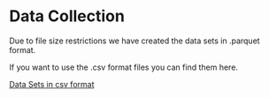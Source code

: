 # Data Collection
Due to file size restrictions we have created the data sets in .parquet format.  
  
If you want to use the .csv format files you can find them here.  
  
[Data Sets in csv format]('https://drive.google.com/drive/folders/1-760Qf36QCfDtSjvpK8JIeVAKKfB8y4a?usp=share_link')